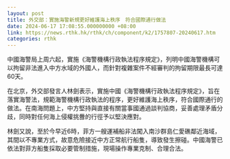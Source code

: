 ```yaml
---
layout: post
title: 外交部：實施海警新規更好維護海上秩序　符合國際通行做法
date: 2024-06-17 17:08:55.000000000 +08:00
link: https://news.rthk.hk/rthk/ch/component/k2/1757807-20240617.htm
categories: rthk
---
```


中國海警局上周六起，實施《海警機構行政執法程序規定》，列明中國海警機構可以拘留非法進入中方水域的外國人，而針對複雜案件不經審判的拘留期限最長可達60天。

在北京，外交部發言人林劍表示，實施中國《海警機構行政執法程序規定》，旨在落實海警法，規範海警機構行政執法的程序，更好維護海上秩序，符合國際通行的做法。在南海問題上，中方堅持與直接有關當事國通過談判協商，妥善處理矛盾分歧，同時對任何海上侵權挑釁的行徑予以堅決應對。

林劍又說，至於今早近6時，菲方一艘運補船非法闖入南沙群島仁愛礁鄰近海域，其間以不專業方式，故意危險接近中方正常航行船隻，導致發生擦碰。中國海警已依法對菲方船隻採取必要管制措施，現場操作專業克制、合理合法。
